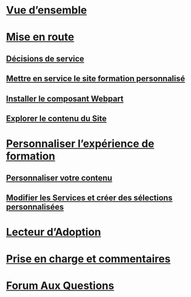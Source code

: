# [Vue d’ensemble](index.md)
# [Mise en route](prereqs.md)
## [Décisions de service](servicedecisions.md)
## [Mettre en service le site formation personnalisé](installsitepackage.md)
## [Installer le composant Webpart](installwebpart.md)
## [Explorer le contenu du Site](sitecontent.md)
# [Personnaliser l’expérience de formation](customization.md)
## [Personnaliser votre contenu](sitecontent.md)
## [Modifier les Services et créer des sélections personnalisées](customplaylist.md)
# [Lecteur d’Adoption](driveadoption.md)
# [Prise en charge et commentaires](feedback.md)
# [Forum Aux Questions](faq.md)

